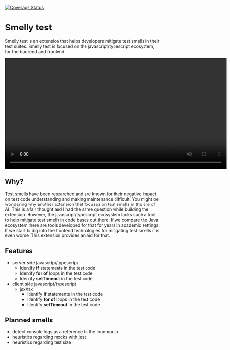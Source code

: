 [![Coverage Status](https://coveralls.io/repos/github/marabesi/smelly-test-extension/badge.svg?branch=master)](https://coveralls.io/github/marabesi/smelly-test-extension?branch=master)

# Smelly test

Smelly test is an extension that helps developers mitigate test smells in their test suites. Smelly test is focused on the
javascript/typescript ecosystem, for the backend and frontend.

<video width="720" src="https://github.com/marabesi/smelly-test-extension/assets/2129872/026e36ff-4328-42e6-9155-ddd0c194acce" type="video/mp4" autoplay loop controls muted title="Smelly in action">
  Sorry, your browser doesn't support HTML 5 video.
</video>

## Why?

Test smells have been researched and are known for their negative impact on test code understanding and making maintenance
difficult. You might be wondering why another extension that focuses on test smells in the era of AI. This is a fair thought and
I had the same question while building the extension. However, the javascript/typescript ecosystem lacks such a tool to
help mitigate test smells in code bases out there. If we compare the Java ecosystem there are tools developed for that
for years in academic settings. If we start to dig into the frontend technologies for mitigating test smells it is even
worse. This extension provides an aid for that.

## Features

- server side javascript/typescript
  - Identify **if** statements in the test code
  - Identify **for of** loops in the test code
  - Identify **setTimeout** in the test code
- client side javascript/typescript
  - jsx/tsx
    - Identify **if** statements in the test code
    - Identify **for of** loops in the test code
    - Identify **setTimeout** in the test code

## Planned smells

- detect console logs as a reference to the loudmouth
- heuristics regarding mocks with jest
- heuristics regarding test size
